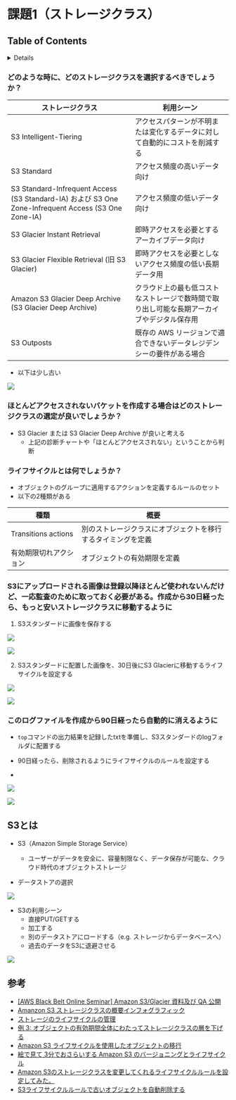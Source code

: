 # 課題1（ストレージクラス）

## Table of Contents
<!-- START doctoc generated TOC please keep comment here to allow auto update -->
<!-- DON'T EDIT THIS SECTION, INSTEAD RE-RUN doctoc TO UPDATE -->
<details>
<summary>Details</summary>

  - [どのような時に、どのストレージクラスを選択するべきでしょうか？](#%E3%81%A9%E3%81%AE%E3%82%88%E3%81%86%E3%81%AA%E6%99%82%E3%81%AB%E3%81%A9%E3%81%AE%E3%82%B9%E3%83%88%E3%83%AC%E3%83%BC%E3%82%B8%E3%82%AF%E3%83%A9%E3%82%B9%E3%82%92%E9%81%B8%E6%8A%9E%E3%81%99%E3%82%8B%E3%81%B9%E3%81%8D%E3%81%A7%E3%81%97%E3%82%87%E3%81%86%E3%81%8B)
  - [ほとんどアクセスされないバケットを作成する場合はどのストレージクラスの選定が良いでしょうか？](#%E3%81%BB%E3%81%A8%E3%82%93%E3%81%A9%E3%82%A2%E3%82%AF%E3%82%BB%E3%82%B9%E3%81%95%E3%82%8C%E3%81%AA%E3%81%84%E3%83%90%E3%82%B1%E3%83%83%E3%83%88%E3%82%92%E4%BD%9C%E6%88%90%E3%81%99%E3%82%8B%E5%A0%B4%E5%90%88%E3%81%AF%E3%81%A9%E3%81%AE%E3%82%B9%E3%83%88%E3%83%AC%E3%83%BC%E3%82%B8%E3%82%AF%E3%83%A9%E3%82%B9%E3%81%AE%E9%81%B8%E5%AE%9A%E3%81%8C%E8%89%AF%E3%81%84%E3%81%A7%E3%81%97%E3%82%87%E3%81%86%E3%81%8B)
  - [ライフサイクルとは何でしょうか？](#%E3%83%A9%E3%82%A4%E3%83%95%E3%82%B5%E3%82%A4%E3%82%AF%E3%83%AB%E3%81%A8%E3%81%AF%E4%BD%95%E3%81%A7%E3%81%97%E3%82%87%E3%81%86%E3%81%8B)
  - [S3にアップロードされる画像は登録以降ほとんど使われないんだけど、一応監査のために取っておく必要がある。作成から30日経ったら、もっと安いストレージクラスに移動するように](#s3%E3%81%AB%E3%82%A2%E3%83%83%E3%83%97%E3%83%AD%E3%83%BC%E3%83%89%E3%81%95%E3%82%8C%E3%82%8B%E7%94%BB%E5%83%8F%E3%81%AF%E7%99%BB%E9%8C%B2%E4%BB%A5%E9%99%8D%E3%81%BB%E3%81%A8%E3%82%93%E3%81%A9%E4%BD%BF%E3%82%8F%E3%82%8C%E3%81%AA%E3%81%84%E3%82%93%E3%81%A0%E3%81%91%E3%81%A9%E4%B8%80%E5%BF%9C%E7%9B%A3%E6%9F%BB%E3%81%AE%E3%81%9F%E3%82%81%E3%81%AB%E5%8F%96%E3%81%A3%E3%81%A6%E3%81%8A%E3%81%8F%E5%BF%85%E8%A6%81%E3%81%8C%E3%81%82%E3%82%8B%E4%BD%9C%E6%88%90%E3%81%8B%E3%82%8930%E6%97%A5%E7%B5%8C%E3%81%A3%E3%81%9F%E3%82%89%E3%82%82%E3%81%A3%E3%81%A8%E5%AE%89%E3%81%84%E3%82%B9%E3%83%88%E3%83%AC%E3%83%BC%E3%82%B8%E3%82%AF%E3%83%A9%E3%82%B9%E3%81%AB%E7%A7%BB%E5%8B%95%E3%81%99%E3%82%8B%E3%82%88%E3%81%86%E3%81%AB)
  - [このログファイルを作成から90日経ったら自動的に消えるように](#%E3%81%93%E3%81%AE%E3%83%AD%E3%82%B0%E3%83%95%E3%82%A1%E3%82%A4%E3%83%AB%E3%82%92%E4%BD%9C%E6%88%90%E3%81%8B%E3%82%8990%E6%97%A5%E7%B5%8C%E3%81%A3%E3%81%9F%E3%82%89%E8%87%AA%E5%8B%95%E7%9A%84%E3%81%AB%E6%B6%88%E3%81%88%E3%82%8B%E3%82%88%E3%81%86%E3%81%AB)
- [S3とは](#s3%E3%81%A8%E3%81%AF)
- [参考](#%E5%8F%82%E8%80%83)

</details>
<!-- END doctoc generated TOC please keep comment here to allow auto update -->

### どのような時に、どのストレージクラスを選択するべきでしょうか？

|ストレージクラス|利用シーン|
|-------------|-----------------------------|
|S3 Intelligent-Tiering|アクセスパターンが不明または変化するデータに対して自動的にコストを削減する|
|S3 Standard|アクセス頻度の高いデータ向け|
|S3 Standard-Infrequent Access (S3 Standard-IA) および S3 One Zone-Infrequent Access (S3 One Zone-IA)|アクセス頻度の低いデータ向け|
|S3 Glacier Instant Retrieval|即時アクセスを必要とするアーカイブデータ向け|
|S3 Glacier Flexible Retrieval (旧 S3 Glacier)|即時アクセスを必要としないアクセス頻度の低い長期データ用|
|Amazon S3 Glacier Deep Archive (S3 Glacier Deep Archive)|クラウド上の最も低コストなストレージで数時間で取り出し可能な長期アーカイブやデジタル保存用|
|S3 Outposts|既存の AWS リージョンで適合できないデータレジデンシーの要件がある場合|

- 以下は少し古い

![](../../assets/../../assets/aws_s3_storage_class.png)

### ほとんどアクセスされないバケットを作成する場合はどのストレージクラスの選定が良いでしょうか？

- S3 Glacier または S3 Glacier Deep Archive が良いと考える
  - 上記の診断チャートや「ほとんどアクセスされない」ということから判断

### ライフサイクルとは何でしょうか？

- オブジェクトのグループに適用するアクションを定義するルールのセット
- 以下の2種類がある

|種類|概要|
|----|------------------|
|Transitions actions|別のストレージクラスにオブジェクトを移行するタイミングを定義|
|有効期限切れアクション|オブジェクトの有効期限を定義|

### S3にアップロードされる画像は登録以降ほとんど使われないんだけど、一応監査のために取っておく必要がある。作成から30日経ったら、もっと安いストレージクラスに移動するように

1. S3スタンダードに画像を保存する

![](../../assets/../../assets/aws_s3_create_bucket.png)

![](../../assets/../../assets/aws_s3_storage_class_setting.png)

2. S3スタンダードに配置した画像を、30日後にS3 Glacierに移動するライフサイクルを設定する

![](../../assets/../../assets/aws_s3_create_lifecycle_1.png)

![](../../assets/../../assets/aws_s3_create_lifecycle_2.png)

### このログファイルを作成から90日経ったら自動的に消えるように

- `top`コマンドの出力結果を記録したtxtを準備し、S3スタンダードのlogフォルダに配置する

- 90日経ったら、削除されるようにライフサイクルのルールを設定する
- 

![](../../assets/../../assets/aws_s3_create_lifecycle_3.png)

![](../../assets/../../assets/aws_s3_create_lifecycle_4.png)

## S3とは

- S3（Amazon Simple Storage Service）
  - ユーザーがデータを安全に、容量制限なく、データ保存が可能な、クラウド時代のオブジェクトストレージ

- データストアの選択

![](../../assets/../../assets/aws_s3_datastore.png)

- S3の利用シーン
  - 直接PUT/GETする
  - 加工する
  - 別のデータストアにロードする（e.g. ストレージからデータベースへ）
  - 過去のデータをS3に退避させる

![](../../assets/../../assets/aws_s3_use.png)

## 参考

- [[AWS Black Belt Online Seminar] Amazon S3/Glacier 資料及び QA 公開](https://aws.amazon.com/jp/blogs/news/webinar-bb-amazon-s3-glacier-2019/)
- [Amanzon S3 ストレージクラスの概要インフォグラフィック](https://aws.amazon.com/jp/s3/storage-classes-infographic/)
- [ストレージのライフサイクルの管理](https://docs.aws.amazon.com/ja_jp/AmazonS3/latest/userguide/object-lifecycle-mgmt.html)
- [例 3: オブジェクトの有効期間全体にわたってストレージクラスの層を下げる](https://docs.aws.amazon.com/ja_jp/AmazonS3/latest/userguide/lifecycle-configuration-examples.html#lifecycle-config-conceptual-ex3)
- [Amazon S3 ライフサイクルを使用したオブジェクトの移行](https://docs.aws.amazon.com/ja_jp/AmazonS3/latest/userguide/lifecycle-transition-general-considerations.html#lifecycle-general-considerations-transition-sc)
- [絵で見て 3分でおさらいする Amazon S3 のバージョニングとライフサイクル](https://dev.classmethod.jp/articles/3minutes-s3-versioning-lifecycle/)
- [Amazon S3のストレージクラスを変更してくれるライフサイクルルールを設定してみた。](https://dev.classmethod.jp/articles/lim-s3-lifecycle-rules/)
- [S3ライフサイクルルールで古いオブジェクトを自動削除する](https://nakada-r.com/2021/01/s3-lifecycle/#toc2)